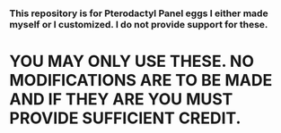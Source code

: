 ### This repository is for Pterodactyl Panel eggs I either made myself or I customized. I do not provide support for these.


# YOU MAY ONLY USE THESE. NO MODIFICATIONS ARE TO BE MADE AND IF THEY ARE YOU MUST PROVIDE SUFFICIENT CREDIT.

